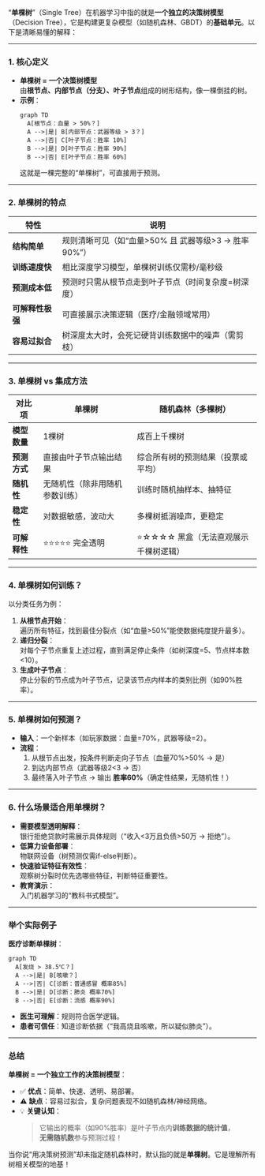 “**单棵树**”（Single Tree）在机器学习中指的就是**一个独立的决策树模型**（Decision Tree），它是构建更复杂模型（如随机森林、GBDT）的**基础单元**。以下是清晰易懂的解释：

---

### **1. 核心定义**
- **单棵树 = 一个决策树模型**  
  由**根节点、内部节点（分支）、叶子节点**组成的树形结构，像一棵倒挂的树。
- **示例**：  
  ```mermaid
  graph TD
    A[根节点：血量 > 50%？] 
    A -->|是| B[内部节点：武器等级 > 3？]
    A -->|否| C[叶子节点：胜率 10%]
    B -->|是| D[叶子节点：胜率 90%]
    B -->|否| E[叶子节点：胜率 60%]
  ```
  这就是一棵完整的“单棵树”，可直接用于预测。

---

### **2. 单棵树的特点**
| **特性**          | **说明**                                                                 |
|--------------------|--------------------------------------------------------------------------|
| **结构简单**       | 规则清晰可见（如“血量>50% 且 武器等级>3 → 胜率90%”）                     |
| **训练速度快**     | 相比深度学习模型，单棵树训练仅需秒/毫秒级                                |
| **预测成本低**     | 预测时只需从根节点走到叶子节点（时间复杂度=树深度）                      |
| **可解释性极强**   | 可直接展示决策逻辑（医疗/金融领域常用）                                  |
| **容易过拟合**     | 树深度太大时，会死记硬背训练数据中的噪声（需剪枝）                       |

---

### **3. 单棵树 vs 集成方法**
| **对比项**       | **单棵树**                          | **随机森林（多棵树）**                     |
|------------------|-------------------------------------|-------------------------------------------|
| **模型数量**     | 1棵树                               | 成百上千棵树                              |
| **预测方式**     | 直接由叶子节点输出结果              | 综合所有树的预测结果（投票或平均）         |
| **随机性**       | 无随机性（除非用随机参数训练）       | 训练时随机抽样本、抽特征                  |
| **稳定性**       | 对数据敏感，波动大                  | 多棵树抵消噪声，更稳定                    |
| **可解释性**     | ⭐⭐⭐⭐⭐ 完全透明                      | ⭐☆☆☆☆ 黑盒（无法直观展示千棵树逻辑）       |

---

### **4. 单棵树如何训练？**
以分类任务为例：
1. **从根节点开始**：  
   遍历所有特征，找到最佳分裂点（如“血量>50%”能使数据纯度提升最多）。
2. **递归分裂**：  
   对每个子节点重复上述过程，直到满足停止条件（如树深度=5、节点样本数<10）。
3. **生成叶子节点**：  
   停止分裂的节点成为叶子节点，记录该节点内样本的类别比例（如90%胜率）。

---

### **5. 单棵树如何预测？**
- **输入**：一个新样本（如玩家数据：血量=70%，武器等级=2）。
- **流程**：  
  1. 从根节点出发，按条件判断走向子节点（血量70%>50% → 是）  
  2. 到达内部节点（武器等级2<3 → 否）  
  3. 最终落入叶子节点 → 输出 **胜率60%**（确定性结果，无随机性！）

---

### **6. 什么场景适合用单棵树？**
- **需要模型透明解释**：  
  银行拒绝贷款时需展示具体规则（“收入<3万且负债>50万 → 拒绝”）。  
- **低算力设备部署**：  
  物联网设备（树预测仅需if-else判断）。  
- **快速验证特征有效性**：  
  观察树分裂时优先选哪些特征，判断特征重要性。  
- **教育演示**：  
  入门机器学习的“教科书式模型”。

---

### 举个实际例子
**医疗诊断单棵树**：
```mermaid
graph TD
  A[发烧 > 38.5℃？] 
  A -->|是| B[咳嗽？]
  A -->|否| C[诊断：普通感冒 概率85%]
  B -->|是| D[诊断：肺炎 概率70%]
  B -->|否| E[诊断：流感 概率90%]
```
- **医生可理解**：规则符合医学逻辑。  
- **患者可信任**：知道诊断依据（“我高烧且咳嗽，所以疑似肺炎”）。

---

### 总结
**单棵树 = 一个独立工作的决策树模型**：  
- ✅ **优点**：简单、快速、透明、易部署。  
- ⚠️ **缺点**：容易过拟合，复杂问题表现不如随机森林/神经网络。  
- 💡 **关键认知**：  
  > 它输出的概率（如90%胜率）是叶子节点内**训练数据的统计值**，  
  > **无需随机数**参与预测过程！

当你说“用决策树预测”却未指定随机森林时，默认指的就是**单棵树**。它是理解所有树相关模型的地基！